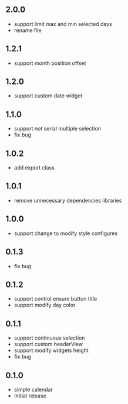 ## 2.0.0

* support limit max and min selected days
* rename file

## 1.2.1

*  support month position offset

## 1.2.0

* support custom date widget

## 1.1.0

* support not serial multiple selection
* fix bug

## 1.0.2

* add export class

## 1.0.1

* remove unnecessary dependencies libraries

## 1.0.0

* support change to modify style configures

## 0.1.3

* fix bug

## 0.1.2

* support control ensure button title
* support modify day color

## 0.1.1

* support continuous selection
* support custom headerView 
* support modify widgets height
* fix bug

## 0.1.0

* simple calendar
* Initial release